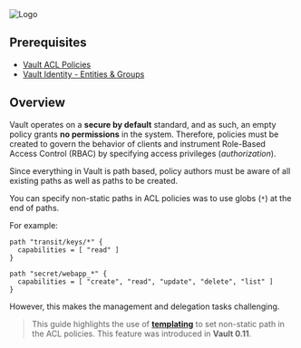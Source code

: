 <img src="https://s3-us-west-1.amazonaws.com/education-yh/Vault_Icon_FullColor.png" alt="Logo"/>

## Prerequisites

* [Vault ACL Policies](https://www.katacoda.com/hashicorp/scenarios/vault-policies)
* [Vault Identity - Entities & Groups](https://www.katacoda.com/hashicorp/scenarios/vault-identity)

## Overview

Vault operates on a **secure by default** standard, and as such, an empty policy grants **no permissions** in the system. Therefore, policies must be created to govern the behavior of clients and instrument Role-Based Access Control (RBAC) by specifying access privileges (_authorization_).

Since everything in Vault is path based, policy authors must be aware of all existing paths as well as paths to be created.  

You can specify non-static paths in ACL policies was to use globs (`*`) at the end of paths.

For example:

  ```hcl
  path "transit/keys/*" {
    capabilities = [ "read" ]
  }

  path "secret/webapp_*" {
    capabilities = [ "create", "read", "update", "delete", "list" ]
  }
  ```

However, this makes the management and delegation tasks challenging.

> This guide highlights the use of [**templating**](https://www.vaultproject.io/docs/concepts/policies.html#templated-policies) to set non-static path in the ACL policies.  This feature was introduced in **Vault 0.11**.
